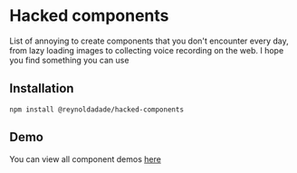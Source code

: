 # Hacked components

List of annoying to create components that you don't encounter every day, from lazy loading images to collecting voice recording on the web. I hope you find something you can use

## Installation

`npm install @reynoldadade/hacked-components`

## Demo

You can view all component demos [here](https://master--6328846acc4734acfd6be4fc.chromatic.com)
